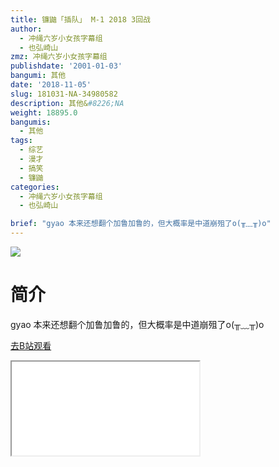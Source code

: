 ```yaml
---
title: 镰鼬「插队」 M-1 2018 3回战
author:
  - 冲绳六岁小女孩字幕组
  - 也弘崎山
zmz: 冲绳六岁小女孩字幕组
publishdate: '2001-01-03'
bangumi: 其他
date: '2018-11-05'
slug: 181031-NA-34980582
description: 其他&#8226;NA
weight: 18895.0
bangumis:
  - 其他
tags:
  - 综艺
  - 漫才
  - 搞笑
  - 镰鼬
categories:
  - 冲绳六岁小女孩字幕组
  - 也弘崎山

brief: "gyao 本来还想翻个加鲁加鲁的，但大概率是中道崩殂了o(╥﹏╥)o"
---
```

![](https://i.imgur.com/fDXm7y1.jpg)
# 简介  
gyao
本来还想翻个加鲁加鲁的，但大概率是中道崩殂了o(╥﹏╥)o  

[去B站观看](https://www.bilibili.com/video/av34980582/)
<div class ="resp-container"><iframe class="testiframe" src="//player.bilibili.com/player.html?aid=34980582"", scrolling="no", allowfullscreen="true" > </iframe></div> 
